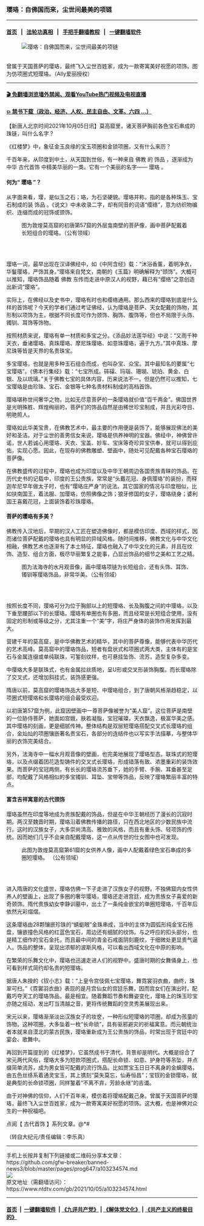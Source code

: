 ### 璎珞：自佛国而来，尘世间最美的项链
------------------------

#### [首页](https://github.com/gfw-breaker/banned-news3/blob/master/README.md) &nbsp;&nbsp;|&nbsp;&nbsp; [法轮功真相](https://github.com/begood0513/basic/blob/master/README.md)  &nbsp;&nbsp;|&nbsp;&nbsp; [手把手翻墙教程](https://github.com/gfw-breaker/guides/wiki)  &nbsp;&nbsp;|&nbsp;&nbsp; [一键翻墙软件](https://github.com/gfw-breaker/nogfw/blob/master/README.md)  



<div><div class="featured_image">
 <figure>
  <img alt="璎珞：自佛国而来，尘世间最美的项链" src="https://i.ntdtv.com/assets/uploads/2021/10/2021-10-05_163203-800x450.jpg"/>
 </figure><br/>
 <span class="caption">
  曾属于天国菩萨的璎珞，最终飞入尘世百姓家，成为一款寄寓美好祝愿的项饰。图为仿项圈式短璎珞。（Ally爱丽授权）
 </span>
</div>
</div><hr/>

#### [ 🎬  免翻墙浏览墙外禁闻、观看YouTube热门视频及电视直播](https://github.com/gfw-breaker/HelloWorld)

#### [ 💥  禁书下载（政治、经济、人权、民主自由、文革、六四 ...）](https://github.com/gfw-breaker/books/blob/master/README.md)

<div><div class="post_content" itemprop="articleBody">
 <p>
  【新唐人北京时间2021年10月05日讯】莫高窟里，诸天菩萨胸前各色宝石串成的珠链，叫什么名字？
 </p>
 <p>
  《红楼梦》中，象征金玉良缘的宝玉项圈和金锁项圈，又有什么来历？
 </p>
 <p>
  千百年来，从印度到中土，从天国到世俗，有一种来自
  <ok href="https://www.ntdtv.com/gb/佛教.htm">
   佛教
  </ok>
  的
  <ok href="https://www.ntdtv.com/gb/饰品.htm">
   饰品
  </ok>
  ，逐渐成为中华
  <ok href="https://www.ntdtv.com/gb/古代首饰.htm">
   古代首饰
  </ok>
  中精美华丽的一类。它有一个美丽的名字——
  <ok href="https://www.ntdtv.com/gb/璎珞.htm">
   璎珞
  </ok>
  。
 </p>
 <h4>
  何为“
  <ok href="https://www.ntdtv.com/gb/璎珞.htm">
   璎珞
  </ok>
  ”？
 </h4>
 <p>
  从字面来看，璎，是似玉之石；珞，为石坚硬貌。璎珞并称，指的是各种珠玉、宝石制成的装
  <ok href="https://www.ntdtv.com/gb/饰品.htm">
   饰品
  </ok>
  。《说文》中未收录二字，却有同音的词语“缨络”，意为纺织物编织、连缀而成的冠饰或颈饰。
 </p>
 <figure class="wp-caption alignnone" id="attachment_103234579" style="width: 447px">
  <img alt="" class="size-full wp-image-103234579" src="https://i.ntdtv.com/assets/uploads/2021/10/2021-10-05_163136.jpg">
   <br/><figcaption class="wp-caption-text">
    图为敦煌莫高窟的初唐第57窟的外层龛南壁的菩萨像，画中菩萨配戴着长短组合的璎珞。（公有领域）
   </figcaption><br/>
  </img>
 </figure><br/>
 <p>
  璎珞一词，最早出现在汉译佛经中，如《中阿含经》载：“沐浴香薰，着明净衣，华鬘璎珞，严饰其身。”璎珞来自梵文，南朝的《玉篇》明确解释为“颈饰”。大概可以推知，璎珞饰品随着
  <ok href="https://www.ntdtv.com/gb/佛教.htm">
   佛教
  </ok>
  东传而走进中原汉人的视野，藉已有“缨络”之意创造出新词“璎珞”。
 </p>
 <p>
  实际上，在佛经以及史书中，璎珞有时也和缨络通用。那么西来的璎珞到底是什么样的首饰呢？今天的学者们通过考证佛经，认为璎珞是菩萨、天女配戴的饰物，其形制以项饰为主，根据不同长度可作为颈饰、胸饰、腹饰等，但也不局限于头饰、镯钏、耳饰等饰物。
 </p>
 <p>
  按照材质来说，璎珞有单一材质和多宝之分。《添品妙法莲华经》中说：“又雨千种天衣，垂诸璎珞、真珠璎珞、摩尼珠璎珞、如意珠璎珞，遍于九方。”其中真珠、摩尼珠等皆是天界的名贵珠宝。
 </p>
 <p>
  多宝璎珞，也就是用多种玉石组合而成，也叫杂宝、众宝。其中最知名的要属“七宝璎珞”。《佛本行集经》载：“七宝所成。砗磲、玛瑙、珊瑚、琥珀、黄金、白银、及以琉璃。”关于佛教七宝的具体内容，历来说法不一。但是仍然可以推知，七宝璎珞是由珍珠、宝石、金银等七种名贵材料制成的高档首饰。
 </p>
 <p>
  璎珞堪称世间奢华之物，比如无尽意菩萨的一条璎珞就价值“百千两金”。佛国世界是光明殊胜、辉煌绚丽的，菩萨们的饰品自然是由稀世珍宝制成，并且光彩夺目、明艳照人。
 </p>
 <p>
  璎珞如此华美宝贵，在佛教艺术中，最主要的作用便是装饰了，能够展现佛法的美好和圣洁。对于尘世的善男信女来说，璎珞是供养神明的宝器。佛经中，神佛曾许诺，世人若诚心用璎珞、天衣、宝盖、妙车、宝床等奇珍异宝供奉，就可以得到庇佑，实现心愿。因此，在现存的佛教雕塑、壁画中，随处可见配戴各种宝石璎珞的菩萨像。
 </p>
 <p>
  在佛教盛传的过程中，璎珞也成为印度以及中华王朝周边各国贵族青睐的饰品。在历代史书的记载中，印度的王公贵族，常常是“头戴花冠、身佩璎珞”的装扮，而释迦牟尼早年做太子时，也有“璎珞庄严身”的说法。其它国家的情况与印度相似，比如扶南国王，着法服、加璎珞，仿照佛像之饰；狼牙修国的女子，璎珞绕身；婆利国王喜戴花冠，上面装饰着珍珠璎珞。
 </p>
 <h4>
  菩萨的璎珞有多美？
 </h4>
 <p>
  佛教传入汉地后，早期的汉人工匠在塑造佛像时，都是模仿印度、西域的样式，因而诸位菩萨配戴的璎珞也具有明显的异域风格。随时间推移，佛教文化与中华文化相融，佛教艺术也逐渐有了本土特征，璎珞也融入了中华文化的元素，并且在纹饰、造型、组合方面，极尽华丽繁复之能事，凸显出饰品的细节之美和工艺之精。
 </p>
 <figure class="wp-caption alignnone" id="attachment_103234578" style="width: 455px">
  <img alt="" class="size-full wp-image-103234578" src="https://i.ntdtv.com/assets/uploads/2021/10/2021-10-05_163117.jpg">
   <br/><figcaption class="wp-caption-text">
    图为法海寺的水月观音像，画中璎珞项链为长短组合，还有头饰、耳饰、镯钏等璎珞饰品，非常华美。（公有领域）
   </figcaption><br/>
  </img>
 </figure><br/>
 <p>
  按照长度不同，璎珞可分为位于胸部以上的短璎珞、长及胸腹之间的中璎珞，以及下垂至腰部以下的长璎珞。璎珞有单圈也有多圈，而且经常是长短组合使用，没有固定的形制或等级之分，尤其注重一个“美”字，将庄严身体的装饰作用发挥到最大。
 </p>
 <p>
  营建千年的莫高窟，是中华佛教艺术的精华，其中的菩萨尊像，能够代表中华历代的艺术高峰。莫高窟中的璎珞饰品，短者有盘状式和项圈式两大类，主体有的是宝石与金属连缀或单纯联珠，可錾刻纹样，也可悬挂坠饰、流苏，造型复杂多变。
 </p>
 <p>
  中璎珞大多是联珠式，也有金属拉丝质地，呈U形或交叉形装饰胸腹。而长璎珞除了交叉式，还增加斜挂式，装饰感更强。
 </p>
 <p>
  隋唐以前，莫高窟的璎珞饰品大多是短、中璎珞组合，到了唐朝风格渐趋稳定，以项圈式短璎珞和长璎珞的组合最受欢迎。
 </p>
 <p>
  以初唐第57窟为例，此窟因壁画中一尊菩萨像被誉为“美人窟”。这位菩萨是南壁的一位胁侍菩萨，她面如宫娥，肤若凝脂，宝冠璀璨，天衣飘逸，极富华美之感。其中璎珞的刻画，更是细腻传神。整体结构是双层短璎珞搭配交叉式长璎珞的组合，金灿灿的项圈镶嵌著名贵宝石，各部分的连结件也以写实手法描摹，与整体华丽的衣饰完美结合。
 </p>
 <p>
  另外，法海寺中一幅水月观音像的壁画，也完美地展现了璎珞型态。联珠式的短璎珞，以及点缀着团花造型铸件的交叉式长璎珞，形成错落有致、浓墨重彩的装饰效果。而菩萨的宝冠两侧，有长长的璎珞流苏垂下，她的手臂、手腕、耳垂甚至足部，均配戴了风格相似的多宝镯钏、耳坠、宝带等饰品，反映了璎珞繁丽丰富的特点。
 </p>
 <h4>
  富含吉祥寓意的古代颈饰
 </h4>
 <p>
  璎珞虽然在印度等地成为贵族配戴的饰品，但是在中华王朝经历了漫长的沉寂时期。两汉至魏晋时期，璎珞沿着佛教传播的路径，只在西北地区的少数民族中流行。这时的汉族女子，大多崇尚清高、雅致的风格，而且有重头饰、轻项饰的传统。因而她们几乎不会亲自配戴璎珞，这一点从传世的仕女图中也可发现。
 </p>
 <figure class="wp-caption alignnone" id="attachment_103234577" style="width: 451px">
  <img alt="" class="size-full wp-image-103234577" src="https://i.ntdtv.com/assets/uploads/2021/10/2021-10-05_163055.jpg"/>
  <br/><figcaption class="wp-caption-text">
   此图为敦煌莫高窟第61窟的女供养人像，画中人配戴着绿色宝石串成的多圈短璎珞。 （公有领域）
  </figcaption><br/>
 </figure><br/>
 <p>
  进入隋唐的文化盛世，璎珞仿佛一下子走进了汉族女子的视野。不独佛窟内女性供养人的壁画上，出现了多圈的奢华璎珞，璎珞还走进宫廷，成为贵族女子喜爱的新奇颈饰。隋代贵族幼女李静训墓中，出土了一条纯金嵌宝的单圈短璎珞，千百年后依然光彩熠熠。
 </p>
 <p>
  这条璎珞由28颗镶嵌珍珠的“蜻蜓眼”金珠串成，当中的主体为圆弧形纯金宝石拖盘，镶嵌撞色风格的红蓝色宝石，周边还有细腻的纹饰。与之呼应的扣头部分，也是精工细作的宝石金托，而且最中间的青金石戒面阴刻鹿纹，于细微处更显贵气逼人。饰品的整体，呈现出浓郁的波斯风格，可以看出西域文化在中原的影响。
 </p>
 <p>
  在繁荣的乐舞文化中，璎珞也迅速走进人们的视野中。盛唐时期的女舞俑身上，也可看到样式简约却名贵的短璎珞。
 </p>
 <p>
  据唐人朱揆的《钗小志》载：“上皇令宫伎佩七宝璎珞，舞霓裳羽衣曲，曲终，珠翠可扫。”《霓裳羽衣曲》表现的是月宫仙女的宫廷乐舞，因而宫女们在演出时，配戴巧夺天工的璎珞饰品，最是相宜。随着舞蹈节奏和舞姿变化，璎珞上的珠玉珍宝亦随之摇动，发出叮当清越之音，更将传统舞蹈的空灵秀美展现出来。
 </p>
 <p>
  宋元以来，璎珞渐渐淡出汉族女子的妆奁，一种形似短璎珞的项圈，却成为孩童的饰物。这种项圈，大多坠着一枚“长命锁”，具有驱邪避灾的祈福寓意。而元朝统治者本就来自漠北的蒙古民族，璎珞重新成为王公贵族的饰品，时常出现于宫廷中的宴会、歌舞中。
 </p>
 <p>
  再回到开篇提到的《红楼梦》，它虽然成书于清代，背景却是明代。大概是综合了宋元两代风俗，璎珞大多为短款项圈式，搭配长命锁、如意、护身符等吊坠，并点缀简单流苏，成为男女皆可配戴的流行饰品。比如贾宝玉日日不离身的金螭璎珞，由五色丝绦系着通灵宝玉，其上镌刻“莫失莫忘，仙寿恒昌”；宝钗的金锁璎珞，就是典型的长命锁项圈，同样錾着“不离不弃，芳龄永继”的吉谶。
 </p>
 <p>
  由于对神佛的信仰，人们千百年来，模仿着将璎珞配戴己身。曾属于天国菩萨的璎珞，最终飞入尘世百姓家，成为一款寄寓美好祝愿的项饰。这大概，也是神佛对众生的一种祝福吧。
 </p>
 <p>
  点阅【
  <ok href="https://www.ntdtv.com/gb/古代首饰.htm">
   古代首饰
  </ok>
  】系列文章。@*#
 </p>
 <p>
  （转自大纪元/责任编辑：李乐真）
 </p>
 <div class="single_ad">
 </div>
</div>
</div>
<hr/>
手机上长按并复制下列链接或二维码分享本文章：<br/>
https://github.com/gfw-breaker/banned-news3/blob/master/pages/prog647/a103234574.md <br/>
<a href='https://github.com/gfw-breaker/banned-news3/blob/master/pages/prog647/a103234574.md'><img src='https://github.com/gfw-breaker/banned-news3/blob/master/pages/prog647/a103234574.md.png'/></a> <br/>
原文地址（需翻墙访问）：https://www.ntdtv.com/gb/2021/10/05/a103234574.html


------------------------
#### [首页](https://github.com/gfw-breaker/banned-news3/blob/master/README.md) &nbsp;|&nbsp; [一键翻墙软件](https://github.com/gfw-breaker/nogfw/blob/master/README.md) &nbsp;| [《九评共产党》](https://github.com/gfw-breaker/9ping.md/blob/master/README.md#九评之一评共产党是什么) | [《解体党文化》](https://github.com/gfw-breaker/jtdwh.md/blob/master/README.md) | [《共产主义的终极目的》](https://github.com/gfw-breaker/gczydzjmd.md/blob/master/README.md)


<img src='http://gfw-breaker.win/banned-news3/pages/prog647/a103234574.md' width='0px' height='0px'/>